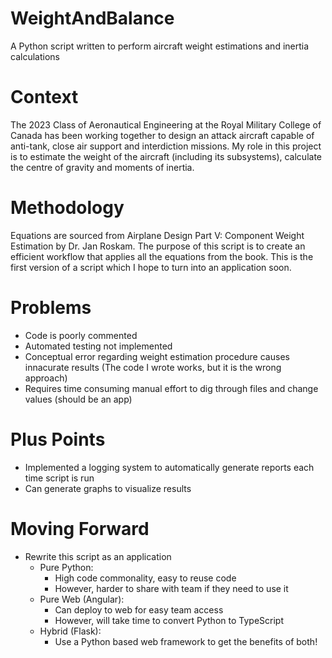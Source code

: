 # WeightAndBalance
A Python script written to perform aircraft weight estimations and inertia calculations

# Context
The 2023 Class of Aeronautical Engineering at the Royal Military College of Canada has been working together to design an attack aircraft capable of anti-tank, 
close air support and interdiction missions. My role in this project is to estimate the weight of the aircraft (including its subsystems), calculate the centre of
gravity and moments of inertia.

# Methodology
Equations are sourced from Airplane Design Part V: Component Weight Estimation by Dr. Jan Roskam. The purpose of this script is to create an efficient workflow 
that applies all the equations from the book. This is the first version of a script which I hope to turn into an application soon.

# Problems
- Code is poorly commented
- Automated testing not implemented
- Conceptual error regarding weight estimation procedure causes innacurate results (The code I wrote works, but it is the wrong approach)
- Requires time consuming manual effort to dig through files and change values (should be an app)

# Plus Points
- Implemented a logging system to automatically generate reports each time script is run
- Can generate graphs to visualize results

# Moving Forward
- Rewrite this script as an application
  - Pure Python:
    - High code commonality, easy to reuse code
    - However, harder to share with team if they need to use it
  - Pure Web (Angular):
    - Can deploy to web for easy team access
    - However, will take time to convert Python to TypeScript
  - Hybrid (Flask):
    - Use a Python based web framework to get the benefits of both!
    
    
